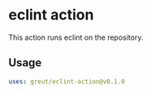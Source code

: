 # eclint action

This action runs eclint on the repository.

## Usage

```yaml
uses: greut/eclint-action@v0.1.0
```
